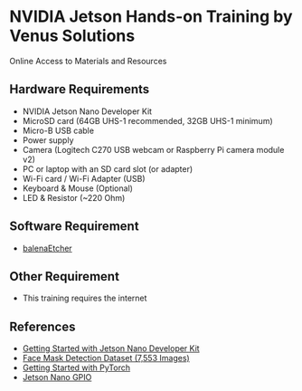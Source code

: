 # NVIDIA Jetson Hands-on Training by Venus Solutions
Online Access to Materials and Resources

## Hardware Requirements
- NVIDIA Jetson Nano Developer Kit
- MicroSD card (64GB UHS-1 recommended, 32GB UHS-1 minimum)
- Micro-B USB cable
- Power supply
- Camera (Logitech C270 USB webcam or Raspberry Pi camera module v2)
- PC or laptop with an SD card slot (or adapter)
- Wi-Fi card / Wi-Fi Adapter (USB)
- Keyboard & Mouse (Optional)
- LED & Resistor (~220 Ohm)

## Software Requirement
- [balenaEtcher](https://www.balena.io/etcher/)

## Other Requirement
- This training requires the internet

## References
- [Getting Started with Jetson Nano Developer Kit](https://developer.nvidia.com/embedded/learn/get-started-jetson-nano-devkit)
- [Face Mask Detection Dataset (7,553 Images)](https://www.kaggle.com/omkargurav/face-mask-dataset)
- [Getting Started with PyTorch](https://pytorch.org/get-started/locally/)
- [Jetson Nano GPIO](https://github.com/NVIDIA/jetson-gpio)
